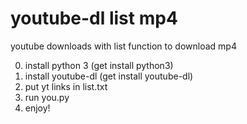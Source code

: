 # youtube-dl list mp4
 youtube downloads with list function to download mp4


0. install python 3 (get install python3)
1. install youtube-dl (get install youtube-dl)
2. put yt links in list.txt
3. run you.py
4. enjoy!
